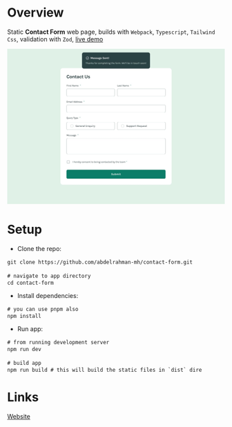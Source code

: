# Overview

Static **Contact Form** web page, builds with `Webpack`, `Typescript`, `Tailwind Css`, validation with `Zod`, [live demo](https://abdelrahman-mh.github.io/contact-form/)

![screenshot](./docs/screenshot.jpg)

# Setup

- Clone the repo:

```shell
git clone https://github.com/abdelrahman-mh/contact-form.git

# navigate to app directory
cd contact-form
```

- Install dependencies:

```shell
# you can use pnpm also
npm install
```

- Run app:

```shell
# from running development server
npm run dev

# build app
npm run build # this will build the static files in `dist` dire
```

# Links

[Website](https://abdelrahman-mh.github.io/contact-form/)

